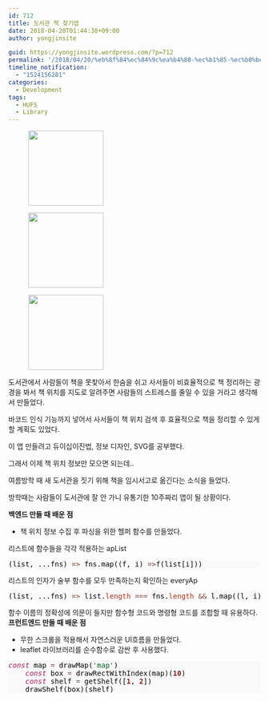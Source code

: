 ```yaml
---
id: 712
title: 도서관 책 찾기앱
date: 2018-04-20T01:44:38+09:00
author: yongjinsite

guid: https://yongjinsite.wordpress.com/?p=712
permalink: '/2018/04/20/%eb%8f%84%ec%84%9c%ea%b4%80-%ec%b1%85-%ec%b0%be%ea%b8%b0%ec%95%b1/'
timeline_notification:
  - "1524156281"
categories:
  - Development
tags:
  - HUFS
  - Library
---
```

<div id='gallery-4' class='gallery galleryid-712 gallery-columns-3 gallery-size-thumbnail'>
  <figure class='gallery-item'> 
  
  <div class='gallery-icon portrait'>
    <a href='https://yongj.in/2018/04/20/%eb%8f%84%ec%84%9c%ea%b4%80-%ec%b1%85-%ec%b0%be%ea%b8%b0%ec%95%b1/%e1%84%89%e1%85%b3%e1%84%8f%e1%85%b3%e1%84%85%e1%85%b5%e1%86%ab%e1%84%89%e1%85%a3%e1%86%ba-2018-04-20-%e1%84%8b%e1%85%a9%e1%84%8c%e1%85%a5%e1%86%ab-12-50-29/'><img width="150" height="150" src="https://yongj.in/wp-content/uploads/2018/04/e18489e185b3e1848fe185b3e18485e185b5e186abe18489e185a3e186ba-2018-04-20-e1848be185a9e1848ce185a5e186ab-12-50-29-150x150.png" class="attachment-thumbnail size-thumbnail" alt="" srcset="https://yongj.in/wp-content/uploads/2018/04/e18489e185b3e1848fe185b3e18485e185b5e186abe18489e185a3e186ba-2018-04-20-e1848be185a9e1848ce185a5e186ab-12-50-29-150x150.png 150w, https://yongj.in/wp-content/uploads/2018/04/e18489e185b3e1848fe185b3e18485e185b5e186abe18489e185a3e186ba-2018-04-20-e1848be185a9e1848ce185a5e186ab-12-50-29-85x85.png 85w" sizes="(max-width: 150px) 100vw, 150px" /></a>
  </div></figure><figure class='gallery-item'> 
  
  <div class='gallery-icon portrait'>
    <a href='https://yongj.in/2018/04/20/%eb%8f%84%ec%84%9c%ea%b4%80-%ec%b1%85-%ec%b0%be%ea%b8%b0%ec%95%b1/%e1%84%89%e1%85%b3%e1%84%8f%e1%85%b3%e1%84%85%e1%85%b5%e1%86%ab%e1%84%89%e1%85%a3%e1%86%ba-2018-04-20-%e1%84%8b%e1%85%a9%e1%84%8c%e1%85%a5%e1%86%ab-12-50-19/'><img width="150" height="150" src="https://yongj.in/wp-content/uploads/2018/04/e18489e185b3e1848fe185b3e18485e185b5e186abe18489e185a3e186ba-2018-04-20-e1848be185a9e1848ce185a5e186ab-12-50-19-150x150.png" class="attachment-thumbnail size-thumbnail" alt="" srcset="https://yongj.in/wp-content/uploads/2018/04/e18489e185b3e1848fe185b3e18485e185b5e186abe18489e185a3e186ba-2018-04-20-e1848be185a9e1848ce185a5e186ab-12-50-19-150x150.png 150w, https://yongj.in/wp-content/uploads/2018/04/e18489e185b3e1848fe185b3e18485e185b5e186abe18489e185a3e186ba-2018-04-20-e1848be185a9e1848ce185a5e186ab-12-50-19-85x85.png 85w" sizes="(max-width: 150px) 100vw, 150px" /></a>
  </div></figure><figure class='gallery-item'> 
  
  <div class='gallery-icon portrait'>
    <a href='https://yongj.in/2018/04/20/%eb%8f%84%ec%84%9c%ea%b4%80-%ec%b1%85-%ec%b0%be%ea%b8%b0%ec%95%b1/%e1%84%89%e1%85%b3%e1%84%8f%e1%85%b3%e1%84%85%e1%85%b5%e1%86%ab%e1%84%89%e1%85%a3%e1%86%ba-2018-04-20-%e1%84%8b%e1%85%a9%e1%84%8c%e1%85%a5%e1%86%ab-12-50-07/'><img width="150" height="150" src="https://yongj.in/wp-content/uploads/2018/04/e18489e185b3e1848fe185b3e18485e185b5e186abe18489e185a3e186ba-2018-04-20-e1848be185a9e1848ce185a5e186ab-12-50-07-150x150.png" class="attachment-thumbnail size-thumbnail" alt="" srcset="https://yongj.in/wp-content/uploads/2018/04/e18489e185b3e1848fe185b3e18485e185b5e186abe18489e185a3e186ba-2018-04-20-e1848be185a9e1848ce185a5e186ab-12-50-07-150x150.png 150w, https://yongj.in/wp-content/uploads/2018/04/e18489e185b3e1848fe185b3e18485e185b5e186abe18489e185a3e186ba-2018-04-20-e1848be185a9e1848ce185a5e186ab-12-50-07-85x85.png 85w" sizes="(max-width: 150px) 100vw, 150px" /></a>
  </div></figure>
</div>

도서관에서 사람들이 책을 못찾아서 한숨을 쉬고 사서들이 비효율적으로 책 정리하는 광경을 봐서 책 위치를 지도로 알려주면 사람들의 스트레스를 줄일 수 있을 거라고 생각해서 만들었다.

바코드 인식 기능까지 넣어서 사서들이 책 위치 검색 후 효율적으로 책을 정리할 수 있게할 계획도 있었다.

이 앱 만들려고 듀이십이진법, 정보 디자인, SVG를 공부했다.

그래서 이제 책 위치 정보만 모으면 되는데..

여름방학 때 새 도서관을 짓기 위해 책을 임시서고로 옮긴다는 소식을 들었다.

방학때는 사람들이 도서관에 잘 안 가니 유통기한 10주짜리 앱이 될 상황이다.

**백엔드 만들 때 배운 점**

  * 책 위치 정보 수집 후 파싱을 위한 헬퍼 함수를 만들었다.

리스트에 함수들을 각각 적용하는 apList

<pre style="background:#f9f9f9;color:#080808;">(list, ...fns) <span style="color:#794938;">=</span><span style="color:#794938;">&gt;</span> fns.map((f, i) <span style="color:#794938;">=</span><span style="color:#794938;">&gt;</span>f(list[i]))
</pre>

<div>
  <div>
    리스트의 인자가 술부 함수를 모두 만족하는지 확인하는 everyAp
  </div>
</div>

<div>
  <pre style="background:#f9f9f9;color:#080808;">(list, ...fns) <span style="color:#794938;">=</span><span style="color:#794938;">&gt;</span> list.<span style="color:#b4371f;">length</span> <span style="color:#794938;">===</span> fns.<span style="color:#b4371f;">length</span> <span style="color:#794938;">&</span><span style="color:#794938;">&</span> l.map((l, i) <span style="color:#794938;">=</span><span style="color:#794938;">&gt;</span>fns[i](l)).every(<span style="color:#691c97;">Boolean</span>)</pre>
</div>

<div>
  함수 이름의 정확성에 의문이 들지만 함수형 코드와 명령형 코드를 조합할 때 유용하다.
</div>

<div>
</div>

<div>
  <strong>프런트엔드 만들 때 배운 점</strong>
</div>

  * 무한 스크롤을 적용해서 자연스러운 UI흐름을 만들었다.
  * leaflet 라이브러리를 순수함수로 감싼 후 사용했다.

<pre style="background:#f9f9f9;color:#080808;"><span style="color:#a71d5d;font-style:italic;">const</span> map <span style="color:#794938;">=</span> drawMap(<span style="color:#0b6125;">'map'</span>)
    <span style="color:#a71d5d;font-style:italic;">const</span> box <span style="color:#794938;">=</span> drawRectWithIndex(map)(<span style="color:#811f24;font-weight:bold;">10</span>)
    <span style="color:#a71d5d;font-style:italic;">const</span> shelf <span style="color:#794938;">=</span> getShelf([<span style="color:#811f24;font-weight:bold;">1</span>, <span style="color:#811f24;font-weight:bold;">2</span>])
    drawShelf(box)(shelf)
</pre>